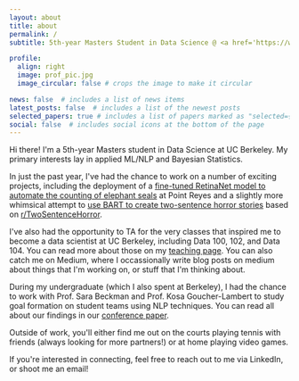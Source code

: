 ```yaml
---
layout: about
title: about
permalink: /
subtitle: 5th-year Masters Student in Data Science @ <a href='https://www.ischool.berkeley.edu/'>UC Berkeley</a>.

profile:
  align: right
  image: prof_pic.jpg
  image_circular: false # crops the image to make it circular

news: false  # includes a list of news items
latest_posts: false  # includes a list of the newest posts
selected_papers: true # includes a list of papers marked as "selected={true}"
social: false  # includes social icons at the bottom of the page
---
```


Hi there! I'm a 5th-year Masters student in Data Science at UC Berkeley. My primary interests lay in applied ML/NLP and Bayesian Statistics.

In just the past year, I've had the chance to work on a number of exciting projects, including the deployment of a [fine-tuned RetinaNet model to automate the counting of elephant seals](https://github.com/alanjjian/mids-251-elephant-seal) at Point Reyes and a slightly more whimsical attempt to [use BART to create two-sentence horror stories](https://github.com/alanjjian/w207-two-sentence-horror) based on [r/TwoSentenceHorror](https://www.reddit.com/r/TwoSentenceHorror/).

I've also had the opportunity to TA for the very classes that inspired me to become a data scientist at UC Berkeley, including Data 100, 102, and Data 104. You can read more about those on my [teaching page](alanjjian.github.io/teaching/). You can also catch me on Medium, where I occassionally write blog posts on medium about things that I'm working on, or stuff that I'm thinking about. 

During my undergraduate (which I also spent at Berkeley), I had the chance to work with Prof. Sara Beckman and Prof. Kosa Goucher-Lambert to study goal formation on student teams using NLP techniques. You can read all about our findings in our [conference paper](https://asmedigitalcollection.asme.org/IDETC-CIE/proceedings-abstract/IDETC-CIE2021/85406/V004T04A005/1128089?redirectedFrom=PDF).

Outside of work, you'll either find me out on the courts playing tennis with friends (always looking for more partners!) or at home playing video games. 

If you're interested in connecting, feel free to reach out to me via LinkedIn, or shoot me an email!
